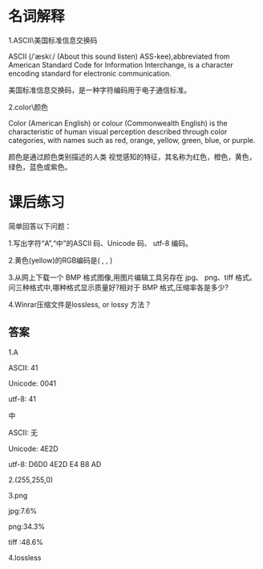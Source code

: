 # 名词解释

1.ASCII\美国标准信息交换码

ASCII (/ˈæskiː/ (About this sound listen) ASS-kee),abbreviated from American Standard Code for Information Interchange, is a character encoding standard for electronic communication.

美国标准信息交换码，是一种字符编码用于电子通信标准。

2.color\颜色

Color (American English) or colour (Commonwealth English) is the characteristic of human visual perception described through color categories, with names such as red, orange, yellow, green, blue, or purple. 

颜色是通过颜色类别描述的人类 视觉感知的特征，其名称为红色，橙色，黄色，绿色，蓝色或紫色。

# 课后练习
简单回答以下问题：

1.写出字符“A”,“中”的ASCII 码、Unicode 码、 utf-8 编码。 

2.黄色(yellow)的RGB编码是( , , )

3.从网上下载一个 BMP 格式图像,用图片编辑工具另存在 jpg、 png、tiff 格式。问三种格式中,哪种格式显示质量好?相对于 BMP 格式,压缩率各是多少? 

4.Winrar压缩文件是lossless, or lossy 方法？

## 答案

1.A 

ASCII: 41

Unicode: 0041

utf-8: 41

中

ASCII: 无

Unicode: 4E2D

utf-8: D6D0  4E2D  E4 B8 AD  

2.(255,255,0)

3.png

jpg:7.6% 

png:34.3%

tiff :48.6%

4.lossless